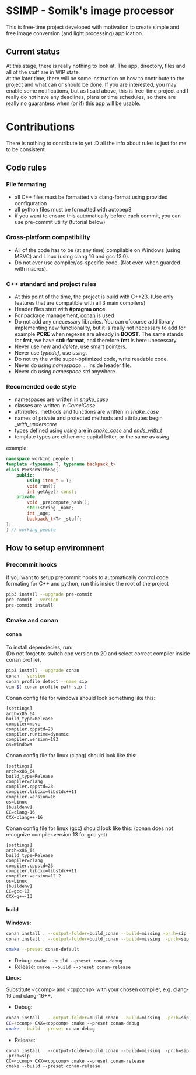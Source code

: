 # SSIMP - Somik's image processor
This is free-time project developed with motivation to create simple and free image conversion (and light processing) application.

## Current status
At this stage, there is really nothing to look at. The app, directory, files and all of the stuff are in WIP state.\
At the later time, there will be some instruction on how to contribute to the project and what can or should be done. If you are interested, you may enable some notifications, but as I said above, this is free-time project and I really do not have any deadlines, plans or time schedules, so there are really no guarantess when (or if) this app will be usable.

# Contributions
There is nothing to contribute to yet :D all the info about rules is just for me to be consistent.

## Code rules
### File formating
* all C++ files must be formatted via clang-format using provided configuration
* all python files must be formatted with autopep8
* if you want to ensure this automatically before each commit, you can use pre-commit utility (tutorial below)

### Cross-platform compatibility
* All of the code has to be (at any time) compilable on Windows (using MSVC) and Linux (using clang 16 and gcc 13.0).
* Do not ever use compiler/os-specific code. (Not even when guarded with macros).

### C++ standard and project rules
* At this point of the time, the project is build with C++23. (Use only features that are compatible with all 3 main compilers)
* Header files start with **#pragma once**.
* For package management, [conan](https://conan.io)  is used
* Do not add any unecessary libraries. You can ofcourse add library implementing new functionality, but it is really not necessary to add for example **PCRE** when regexes are already in **BOOST**. The same stands for **fmt**, we have **std::format**, and therefore **fmt** is here unecessary.
* Never use *new* and *delete*, use smart pointers.
* Never use *typedef*, use *using*.
* Do not try the write super-optimized code, write readable code.
* Never do *using namespace ...* inside header file.
* Never do *using namespace std* anywhere.

### Recomended code style
* namespaces are written in *snake_case*
* classes are written in *CamelCase*
* attributes, methods and functions are written in *snake_case*
* names of private and protected methods and attributes begin *_with_underscore*
* types defined using *using* are in *snake_case* and *ends_with_t*
* template types are either one capital letter, or the same as *using*

example:
``` cpp
namespace working_people {
template <typename T, typename backpack_t>
class PersonWithBag{
    public:
        using item_t = T;
        void run();
        int getAge() const;
    private:
        void _precompute_hash();
        std::string _name;
        int _age;
        backpack_t<T> _stuff;
};
} // working_people
```


## How to setup enviromnent
### Precommit hooks
If you want to setup precommit hooks to automatically control code formating for C++ and python, run this inside the root of the project
``` bash
pip3 install --upgrade pre-commit
pre-commit --version
pre-commit install
```

### Cmake and conan
#### conan
To install dependecies, run:\
(Do not forget to switch cpp version to 20 and select correct compiler inside conan profile).
``` bash
pip3 install --upgrade conan
conan --version
conan profile detect --name sip
vim $( conan profile path sip )
```
Conan config file for windows should look something like this:
```
[settings]
arch=x86_64
build_type=Release
compiler=msvc
compiler.cppstd=23
compiler.runtime=dynamic
compiler.version=193
os=Windows
```

Conan config file for linux (clang) should look like this:
```
[settings]
arch=x86_64
build_type=Release
compiler=clang
compiler.cppstd=23
compiler.libcxx=libstdc++11
compiler.version=16
os=Linux
[buildenv]
CC=clang-16
CXX=clang++-16
```

Conan config file for linux (gcc) should look like this:
(conan does not recognize compiler.version 13 for gcc yet)
```
[settings]
arch=x86_64
build_type=Release
compiler=clang
compiler.cppstd=23
compiler.libcxx=libstdc++11
compiler.version=12.2
os=Linux
[buildenv]
CC=gcc-13
CXX=g++-13
```

#### build
**Windows:**

``` bash
conan install . --output-folder=build_conan --build=missing -pr:h=sip -pr:b=sip
conan install . --output-folder=build_conan --build=missing  -pr:h=sip -pr:b=sip -s build_type=Debug

cmake --preset conan-default
```

* Debug: `cmake --build --preset conan-debug`
* Release: `cmake --build --preset conan-release`

**Linux:**

Substitute \<ccomp\> and \<cppconp\> with your chosen compiler, e.g. clang-16 and clang-16++.

* Debug:
``` bash
conan install . --output-folder=build_conan --build=missing  -pr:h=sip -pr:b=sip -s build_type=Debug
CC=<ccomp> CXX=<cppcomp> cmake --preset conan-debug
cmake --build --preset conan-debug
```

* Release:
```
conan install . --output-folder=build_conan --build=missing  -pr:h=sip -pr:b=sip
CC=<ccomp> CXX=<cppcomp> cmake --preset conan-release
cmake --build --preset conan-release
```
